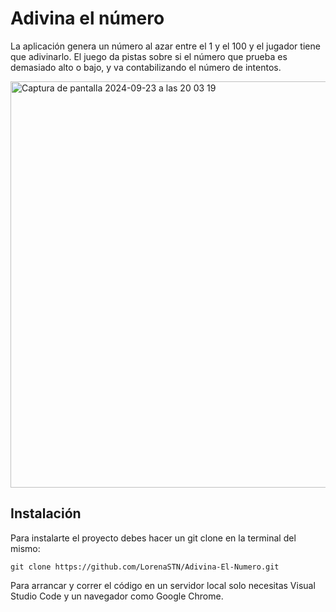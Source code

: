 # Adivina el número

La aplicación genera un número al azar entre el 1 y el 100 y el jugador tiene que adivinarlo. El juego da pistas sobre si el número que prueba es demasiado alto o bajo, y va contabilizando el
número de intentos.

<img width="650" alt="Captura de pantalla 2024-09-23 a las 20 03 19" src="https://github.com/user-attachments/assets/3934c08c-d595-4b34-afe1-93d0a94ee516">

## Instalación

Para instalarte el proyecto debes hacer un git clone en la terminal del mismo:

```
git clone https://github.com/LorenaSTN/Adivina-El-Numero.git
```

Para arrancar y correr el código en un servidor local solo necesitas Visual Studio Code y un navegador como Google Chrome.

